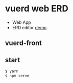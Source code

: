 # vuerd web ERD
* Web App
* ERD editor [demo](https://vuerd.github.io/vuerd-front/).

## vuerd-front

## start
``` sh
$ yarn
$ npm serve
```

